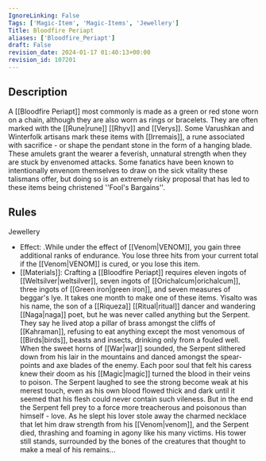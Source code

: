 ```yaml
---
IgnoreLinking: False
Tags: ['Magic-Item', 'Magic-Items', 'Jewellery']
Title: Bloodfire Periapt
aliases: ['Bloodfire_Periapt']
draft: False
revision_date: 2024-01-17 01:40:13+00:00
revision_id: 107201
---
```


## Description
A [[Bloodfire Periapt]] most commonly is made as a green or red stone worn on a chain, although they are also worn as rings or bracelets. They are often marked with the [[Rune|rune]] [[Rhyv]] and [[Verys]]. Some Varushkan and Winterfolk artisans mark these items with [[Irremais]], a rune associated with sacrifice - or shape the pendant stone in the form of a hanging blade.
These amulets grant the wearer a feverish, unnatural strength when they are stuck by envenomed attacks. Some fanatics have been known to intentionally envenom themselves to draw on the sick vitality these talismans offer, but doing so is an extremely risky proposal that has led to these items being christened ''Fool's Bargains''.
## Rules
Jewellery
* Effect: .While under the effect of [[Venom|VENOM]], you gain three additional ranks of endurance. You lose three hits from your current total if the [[Venom|VENOM]] is cured, or you lose this item.
* [[Materials]]: Crafting a [[Bloodfire Periapt]] requires eleven ingots of  [[Weltsilver|weltsilver]], seven ingots of [[Orichalcum|orichalcum]], three ingots of  [[Green iron|green iron]], and seven measures of  beggar's lye. It takes one month to make one of these items.
Yisalto was his name, the son of a [[Riqueza]] [[Ritual|ritual]] dancer and wandering [[Naga|naga]] poet, but he was never called anything but the Serpent.
They say he lived atop a pillar of brass amongst the cliffs of [[Kahraman]], refusing to eat anything except the most venomous of [[Birds|birds]], beasts and insects, drinking only from a fouled well. When the sweet horns of [[War|war]] sounded, the Serpent slithered down from his lair in the mountains and danced amongst the spear-points and axe blades of the enemy. Each poor soul that felt his caress knew their doom as his [[Magic|magic]] turned the blood in their veins to poison. The Serpent laughed to see the strong become weak at his merest touch, even as his own blood flowed thick and dark until it seemed that his flesh could never contain such vileness. 
But in the end the Serpent fell prey to a force more treacherous and poisonous than himself - love. As he slept his lover stole away the charmed necklace that let him draw strength from his [[Venom|venom]], and the Serpent died, thrashing and foaming in agony like his many victims. 
His tower still stands, surrounded by the bones of the creatures that thought to make a meal of his remains...